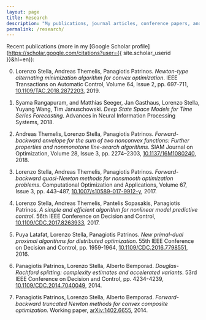 ```yaml
---
layout: page
title: Research
description: "My publications, journal articles, conference papers, and research-related stuff."
permalink: /research/
---
```


Recent publications (more in my [Google Scholar profile](https://scholar.google.com/citations?user={{ site.scholar_userid }}&hl=en)):

0. Lorenzo Stella, Andreas Themelis, Panagiotis Patrinos. *Newton-type alternating minimization algorithm for convex optimization*. IEEE Transactions on Automatic Control, Volume 64, Issue 2, pp. 697-711, [10.1109/TAC.2018.2872203](https://ieeexplore.ieee.org/document/8472357), 2019.

0. Syama Rangapuram, and Matthias Seeger, Jan Gasthaus, Lorenzo Stella, Yuyang Wang, Tim Januschowski. *Deep State Space Models for Time Series Forecasting*. Advances in Neural Information Processing Systems, 2018.

0. Andreas Themelis, Lorenzo Stella, Panagiotis Patrinos.
*Forward-backward envelope for the sum of two nonconvex functions: Further properties and nonmonotone line-search algorithms*.
SIAM Journal on Optimization, Volume 28, Issue 3, pp. 2274–2303, [10.1137/16M1080240](https://doi.org/10.1137/16M1080240), 2018.

0. Lorenzo Stella, Andreas Themelis, Panagiotis Patrinos.
*Forward-backward quasi-Newton methods for nonsmooth optimization problems*.
Computational Optimization and Applications, Volume 67, Issue 3, pp. 443–487, [10.1007/s10589-017-9912-y](https://doi.org/10.1007/s10589-017-9912-y), 2017.

0. Lorenzo Stella, Andreas Themelis, Pantelis Sopasakis, Panagiotis Patrinos. *A simple and efficient algorithm for nonlinear model predictive control*. 56th IEEE Conference on Decision and Control, [10.1109/CDC.2017.8263933](https://doi.org/10.1109/CDC.2017.8263933), 2017.

0. Puya Latafat, Lorenzo Stella, Panagiotis Patrinos.
*New primal-dual proximal algorithms for distributed optimization*.
55th IEEE Conference on Decision and Control, pp. 1959-1964, [10.1109/CDC.2016.7798551](https://doi.org/10.1109/CDC.2016.7798551), 2016.

0. Panagiotis Patrinos, Lorenzo Stella, Alberto Bemporad.
*Douglas-Rachford splitting: complexity estimates and accelerated variants*.
53rd IEEE Conference on Decision and Control, pp. 4234-4239, [10.1109/CDC.2014.7040049](https://doi.org/10.1109/CDC.2014.7040049), 2014.

0. Panagiotis Patrinos, Lorenzo Stella, Alberto Bemporad.
*Forward-backward truncated Newton methods for convex composite optimization*.
Working paper, [arXiv:1402.6655](http://arxiv.org/abs/1402.6655), 2014.

